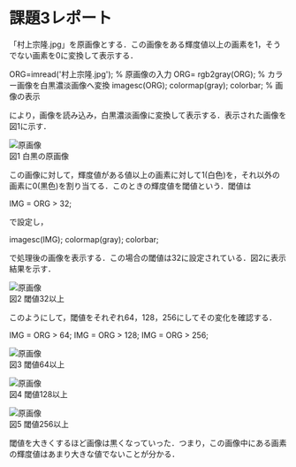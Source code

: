# 課題3レポート

「村上宗隆.jpg」を原画像とする．この画像をある輝度値以上の画素を1，そうでない画素を0に変換して表示する．

ORG=imread('村上宗隆.jpg'); % 原画像の入力
ORG= rgb2gray(ORG); % カラー画像を白黒濃淡画像へ変換
imagesc(ORG); colormap(gray); colorbar; % 画像の表示

により，画像を読み込み，白黒濃淡画像に変換して表示する．表示された画像を図1に示す．

![原画像](https://github.com/Kobayashi-Takahiro-Training/FILE/blob/master/kadai3_0.jpg)  
図1 白黒の原画像

この画像に対して，輝度値がある値以上の画素に対して1(白色)を，それ以外の画素に0(黒色)を割り当てる．このときの輝度値を閾値という．閾値は

IMG = ORG > 32;

で設定し，

imagesc(IMG); colormap(gray); colorbar;

で処理後の画像を表示する．この場合の閾値は32に設定されている．図2に表示結果を示す．

![原画像](https://github.com/Kobayashi-Takahiro-Training/FILE/blob/master/kadai3_1.jpg)  
図2 閾値32以上

このようにして，閾値をそれぞれ64，128，256にしてその変化を確認する．

IMG = ORG > 64;
IMG = ORG > 128;
IMG = ORG > 256;

![原画像](https://github.com/Kobayashi-Takahiro-Training/FILE/blob/master/kadai3_2.jpg)  
図3 閾値64以上

![原画像](https://github.com/Kobayashi-Takahiro-Training/FILE/blob/master/kadai3_3.jpg)  
図4 閾値128以上


![原画像](https://github.com/Kobayashi-Takahiro-Training/FILE/blob/master/kadai3_4.jpg)  
図5 閾値256以上

閾値を大きくするほど画像は黒くなっていった．つまり，この画像中にある画素の輝度値はあまり大きな値でないことが分かる．